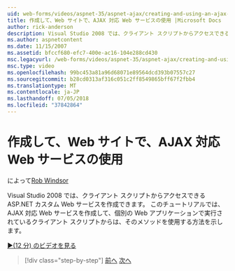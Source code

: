 ```yaml
---
uid: web-forms/videos/aspnet-35/aspnet-ajax/creating-and-using-an-ajax-enabled-web-service-in-a-web-site
title: 作成して、Web サイトで、AJAX 対応 Web サービスの使用 |Microsoft Docs
author: rick-anderson
description: Visual Studio 2008 では、クライアント スクリプトからアクセスできる ASP.NET カスタム Web サービスを作成できます。 このチュートリアルでは、AJ を作成する方法について説明しています.
ms.author: aspnetcontent
ms.date: 11/15/2007
ms.assetid: bfccf680-efc7-400e-ac16-104e288cd430
msc.legacyurl: /web-forms/videos/aspnet-35/aspnet-ajax/creating-and-using-an-ajax-enabled-web-service-in-a-web-site
msc.type: video
ms.openlocfilehash: 99bc453a81a96d68071e89564dcd393b07557c27
ms.sourcegitcommit: b28cd0313af316c051c2ff8549865bff67f2fbb4
ms.translationtype: MT
ms.contentlocale: ja-JP
ms.lasthandoff: 07/05/2018
ms.locfileid: "37842864"
---
```

<a name="creating-and-using-an-ajax-enabled-web-service-in-a-web-site"></a>作成して、Web サイトで、AJAX 対応 Web サービスの使用
====================
によって[Rob Windsor](https://twitter.com/robwindsor)

Visual Studio 2008 では、クライアント スクリプトからアクセスできる ASP.NET カスタム Web サービスを作成できます。 このチュートリアルでは、AJAX 対応 Web サービスを作成して、個別の Web アプリケーションで実行されているクライアント スクリプトからは、そのメソッドを使用する方法を示します。

[&#9654;(12 分) のビデオを見る](https://channel9.msdn.com/Blogs/ASP-NET-Site-Videos/creating-and-using-an-ajax-enabled-web-service-in-a-web-site)

> [!div class="step-by-step"]
> [前へ](adding-ajax-functionality-to-an-existing-aspnet-page.md)
> [次へ](aspnet-ajax-a-demonstration-of-aspnet-ajax.md)

